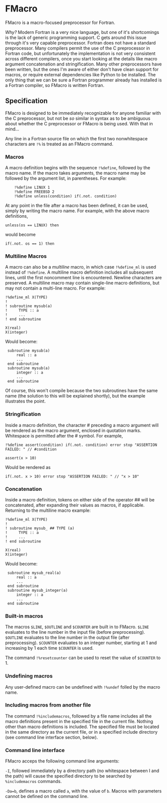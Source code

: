 # FMacro

FMacro is a macro-focused preprocessor for Fortran. 

*Why?*
Modern Fortran is a very nice language, but one of it's shortcomings is the lack of generic programming support. 
C gets around this issue through it's very capable preprocessor. 
Fortran does not have a standard preprocessor. 
Many compilers permit the use of the C preprocessor in Fortran code, but unfortunately the implementation is not
very consistent across different compilers, once you start looking at the details like macro argument concatenation
and stringification. 
Many other preprocessors have been written, but the ones I'm aware of either don't have clean support for macros,
or require external dependencies like Python to be installed.
The only thing that we can be sure a Fortran programmer already has installed is a Fortran compiler, 
so FMacro is written Fortran.

## Specification

FMacro is designed to be immediately recognizable for anyone familiar with the C preprocessor,
but not be *so* similar in syntax as to be ambiguous about whether the C preprocessor or FMacro is being used.
With that in mind...

Any line in a Fortran source file on which the first two nonwhitespace characters are `!%` is treated as an FMacro command.

### Macros

A macro definition begins with the sequence `!%define`, followed by the macro name. 
If the macro takes arguments, the macro name may be followed by the argument list, in parentheses.
For example:
```
    !%define LINUX 1
    !%define FREEBSD 2 
    !%define unless(condition) if(.not. condition)	
``` 

At any point in the file after a macro has been defined, it can be used, simply by writing the macro name.
For example, with the above macro definitions,
```
unless(os == LINUX) then
```
would become
```
if(.not. os == 1) then
```

### Multiline Macros
A macro can also be a *multiline* macro, in which case `!%define_ml` is used instead of `!%define`.
A multiline macro definition includes all subsequent lines, until the first noncomment line is encountered.
Newline characters are preserved.
A multiline macro may contain single-line macro definitions, but may not contain a multi-line macro.
For example:
```
!%define_ml X(TYPE)
!
! subroutine mysub(a)
!     TYPE :: a
!     ...
! end subroutine

X(real)
X(integer)
```

Would become:
```
 subroutine mysub(a)
     real :: a
     ...
 end subroutine
 subroutine mysub(a)
     integer :: a
     ...
 end subroutine
```
Of course, this won't compile because the two subroutines have the same name (the solution to this will be explained shortly),
but the example illustrates the point.

### Stringification

Inside a macro definition, the character # preceding a macro argument will be rendered as the macro argument, enclosed in quotation marks.
Whitespace is permitted after the # symbol.
For example,
```
!%define assert(condition) if(.not. condition) error stop "ASSERTION FAILED: " // #condition

assert(x > 10)
```
Would be rendered as
```
if(.not. x > 10) error stop "ASSERTION FAILED: " // "x > 10"
```

### Concatenation

Inside a macro definition, tokens on either side of the operator ## will be concatenated, after expanding their values as macros, if applicable.
Returning to the multiline macro example:
```
!%define_ml X(TYPE)
!
! subroutine mysub_ ## TYPE (a)
!     TYPE :: a
!     ...
! end subroutine

X(real)
X(integer)
```
Would become:
```
 subroutine mysub_real(a)
     real :: a
     ...
 end subroutine
 subroutine mysub_integer(a)
     integer :: a
     ...
 end subroutine
```

### Built-in macros

The macros `$LINE`, `$OUTLINE` and `$COUNTER` are built in to FMacro. 
`$LINE` evaluates to the line number in the input file (before preprocessing).
`$OUTLINE` evaluates to the line number in the output file (after preprocessing).
`$COUNTER` evaluates to an integer number, starting at 1 and increasing by 1 each time `$COUNTER` is used.

The command `!%resetcounter` can be used to reset the value of `$COUNTER` to 1.

### Undefining macros

Any user-defined macro can be undefined with `!%undef` folled by the macro name.

### Including macros from another file

The command `!%includemacros`, followed by a file name includes all the macro definitions present in the specified
file in the current file.
Nothing other than macro definitions is included.
The specified file must be located in the same directory as the current file, or in a specified include directory
(see command line interface section, below).


### Command line interface

FMacro acceps the following command line arguments:

`-I`, followed immediately by a directory path (no whitespace between I and the path) will cause the specified directory to 
be searched by `%includemacros` commands.

`-Da=b`, defines a macro called `a`, with the value of `b`.
Macros with parameters cannot be defined on the command line.
